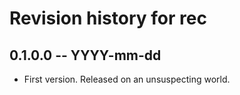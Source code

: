 # Revision history for rec

## 0.1.0.0 -- YYYY-mm-dd

* First version. Released on an unsuspecting world.
